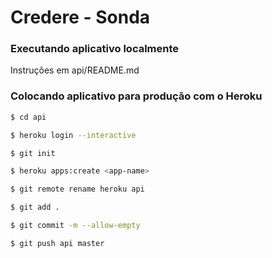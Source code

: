 # Credere - Sonda #

### Executando aplicativo localmente ###

Instruções em api/README.md

### Colocando aplicativo para produção com o Heroku ###

```bash
$ cd api

$ heroku login --interactive

$ git init

$ heroku apps:create <app-name>

$ git remote rename heroku api

$ git add .

$ git commit -m --allow-empty

$ git push api master
